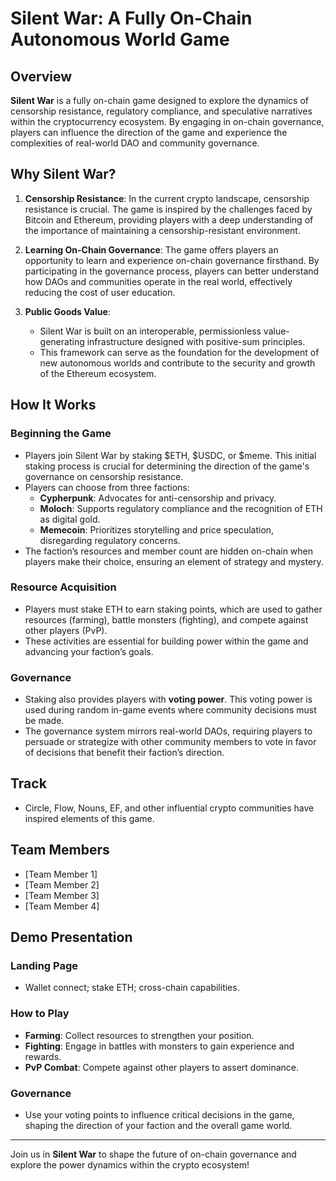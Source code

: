 # Silent War: A Fully On-Chain Autonomous World Game

## Overview

**Silent War** is a fully on-chain game designed to explore the dynamics of censorship resistance, regulatory compliance, and speculative narratives within the cryptocurrency ecosystem. By engaging in on-chain governance, players can influence the direction of the game and experience the complexities of real-world DAO and community governance.

## Why Silent War?

1. **Censorship Resistance**: In the current crypto landscape, censorship resistance is crucial. The game is inspired by the challenges faced by Bitcoin and Ethereum, providing players with a deep understanding of the importance of maintaining a censorship-resistant environment.

2. **Learning On-Chain Governance**: The game offers players an opportunity to learn and experience on-chain governance firsthand. By participating in the governance process, players can better understand how DAOs and communities operate in the real world, effectively reducing the cost of user education.

3. **Public Goods Value**: 
    - Silent War is built on an interoperable, permissionless value-generating infrastructure designed with positive-sum principles.
    - This framework can serve as the foundation for the development of new autonomous worlds and contribute to the security and growth of the Ethereum ecosystem.

## How It Works

### Beginning the Game
- Players join Silent War by staking $ETH, $USDC, or $meme. This initial staking process is crucial for determining the direction of the game's governance on censorship resistance.
- Players can choose from three factions:
  - **Cypherpunk**: Advocates for anti-censorship and privacy.
  - **Moloch**: Supports regulatory compliance and the recognition of ETH as digital gold.
  - **Memecoin**: Prioritizes storytelling and price speculation, disregarding regulatory concerns.
- The faction’s resources and member count are hidden on-chain when players make their choice, ensuring an element of strategy and mystery.

### Resource Acquisition
- Players must stake ETH to earn staking points, which are used to gather resources (farming), battle monsters (fighting), and compete against other players (PvP).
- These activities are essential for building power within the game and advancing your faction’s goals.

### Governance
- Staking also provides players with **voting power**. This voting power is used during random in-game events where community decisions must be made.
- The governance system mirrors real-world DAOs, requiring players to persuade or strategize with other community members to vote in favor of decisions that benefit their faction’s direction.

## Track
- Circle, Flow, Nouns, EF, and other influential crypto communities have inspired elements of this game.

## Team Members
- [Team Member 1]
- [Team Member 2]
- [Team Member 3]
- [Team Member 4]

## Demo Presentation

### Landing Page
- Wallet connect; stake ETH; cross-chain capabilities.

### How to Play
- **Farming**: Collect resources to strengthen your position.
- **Fighting**: Engage in battles with monsters to gain experience and rewards.
- **PvP Combat**: Compete against other players to assert dominance.

### Governance
- Use your voting points to influence critical decisions in the game, shaping the direction of your faction and the overall game world.

---

Join us in **Silent War** to shape the future of on-chain governance and explore the power dynamics within the crypto ecosystem!
